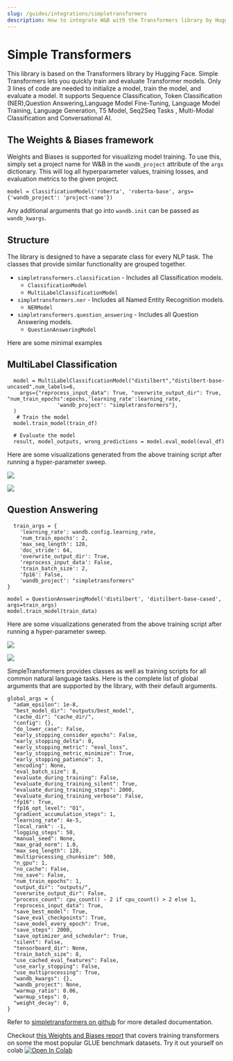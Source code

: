 ```yaml
---
slug: /guides/integrations/simpletransformers
description: How to integrate W&B with the Transformers library by Hugging Face. 
---
```


# Simple Transformers

This library is based on the Transformers library by Hugging Face. Simple Transformers lets you quickly train and evaluate Transformer models. Only 3 lines of code are needed to initialize a model, train the model, and evaluate a model. It supports Sequence Classification, Token Classification \(NER\),Question Answering,Language Model Fine-Tuning, Language Model Training, Language Generation, T5 Model, Seq2Seq Tasks , Multi-Modal Classification and Conversational AI.

## The Weights & Biases framework

Weights and Biases is supported for visualizing model training. To use this, simply set a project name for W&B in the `wandb_project` attribute of the `args` dictionary. This will log all hyperparameter values, training losses, and evaluation metrics to the given project.

```text
model = ClassificationModel('roberta', 'roberta-base', args={'wandb_project': 'project-name'})
```

Any additional arguments that go into `wandb.init` can be passed as `wandb_kwargs`.

## Structure

The library is designed to have a separate class for every NLP task. The classes that provide similar functionality are grouped together.

* `simpletransformers.classification` - Includes all Classification models.
  * `ClassificationModel`
  * `MultiLabelClassificationModel`
* `simpletransformers.ner` - Includes all Named Entity Recognition models.
  * `NERModel`
* `simpletransformers.question_answering` - Includes all Question Answering models.
  * `QuestionAnsweringModel`

Here are some minimal examples

## MultiLabel Classification

```text
  model = MultiLabelClassificationModel("distilbert","distilbert-base-uncased",num_labels=6,
    args={"reprocess_input_data": True, "overwrite_output_dir": True, "num_train_epochs":epochs,'learning_rate':learning_rate,
                'wandb_project': "simpletransformers"},
  )
   # Train the model
  model.train_model(train_df)

  # Evaluate the model
  result, model_outputs, wrong_predictions = model.eval_model(eval_df)
```

Here are some visualizations generated from the above training script after running a hyper-parameter sweep.

[![](https://camo.githubusercontent.com/3beab1ca06813523711ff7750cb592430b786834/68747470733a2f2f692e696d6775722e636f6d2f6f63784e676c642e706e67)](https://camo.githubusercontent.com/3beab1ca06813523711ff7750cb592430b786834/68747470733a2f2f692e696d6775722e636f6d2f6f63784e676c642e706e67)

[![](https://camo.githubusercontent.com/b864ca220ddd4228027743790ac30741d1f435ad/68747470733a2f2f692e696d6775722e636f6d2f5252423432374d2e706e67)](https://camo.githubusercontent.com/b864ca220ddd4228027743790ac30741d1f435ad/68747470733a2f2f692e696d6775722e636f6d2f5252423432374d2e706e67)

## Question Answering

```text
  train_args = {
    'learning_rate': wandb.config.learning_rate,
    'num_train_epochs': 2,
    'max_seq_length': 128,
    'doc_stride': 64,
    'overwrite_output_dir': True,
    'reprocess_input_data': False,
    'train_batch_size': 2,
    'fp16': False,
    'wandb_project': "simpletransformers"
}

model = QuestionAnsweringModel('distilbert', 'distilbert-base-cased', args=train_args)
model.train_model(train_data)
```

Here are some visualizations generated from the above training script after running a hyper-parameter sweep.

[![](https://camo.githubusercontent.com/1411cacec6226ebfa23c2e2dddc76ff5e41c136d/68747470733a2f2f692e696d6775722e636f6d2f7664636d7855532e706e67)](https://camo.githubusercontent.com/1411cacec6226ebfa23c2e2dddc76ff5e41c136d/68747470733a2f2f692e696d6775722e636f6d2f7664636d7855532e706e67)

[![](https://camo.githubusercontent.com/b8e12316520d4ad6d16449db2d13ab70e4d4a6e9/68747470733a2f2f692e696d6775722e636f6d2f395732775677732e706e67)](https://camo.githubusercontent.com/b8e12316520d4ad6d16449db2d13ab70e4d4a6e9/68747470733a2f2f692e696d6775722e636f6d2f395732775677732e706e67)

SimpleTransformers provides classes as well as training scripts for all common natural language tasks. Here is the complete list of global arguments that are supported by the library, with their default arguments.

```text
global_args = {
  "adam_epsilon": 1e-8,
  "best_model_dir": "outputs/best_model",
  "cache_dir": "cache_dir/",
  "config": {},
  "do_lower_case": False,
  "early_stopping_consider_epochs": False,
  "early_stopping_delta": 0,
  "early_stopping_metric": "eval_loss",
  "early_stopping_metric_minimize": True,
  "early_stopping_patience": 3,
  "encoding": None,
  "eval_batch_size": 8,
  "evaluate_during_training": False,
  "evaluate_during_training_silent": True,
  "evaluate_during_training_steps": 2000,
  "evaluate_during_training_verbose": False,
  "fp16": True,
  "fp16_opt_level": "O1",
  "gradient_accumulation_steps": 1,
  "learning_rate": 4e-5,
  "local_rank": -1,
  "logging_steps": 50,
  "manual_seed": None,
  "max_grad_norm": 1.0,
  "max_seq_length": 128,
  "multiprocessing_chunksize": 500,
  "n_gpu": 1,
  "no_cache": False,
  "no_save": False,
  "num_train_epochs": 1,
  "output_dir": "outputs/",
  "overwrite_output_dir": False,
  "process_count": cpu_count() - 2 if cpu_count() > 2 else 1,
  "reprocess_input_data": True,
  "save_best_model": True,
  "save_eval_checkpoints": True,
  "save_model_every_epoch": True,
  "save_steps": 2000,
  "save_optimizer_and_scheduler": True,
  "silent": False,
  "tensorboard_dir": None,
  "train_batch_size": 8,
  "use_cached_eval_features": False,
  "use_early_stopping": False,
  "use_multiprocessing": True,
  "wandb_kwargs": {},
  "wandb_project": None,
  "warmup_ratio": 0.06,
  "warmup_steps": 0,
  "weight_decay": 0,
}
```

Refer to [simpletransformers on github](https://github.com/ThilinaRajapakse/simpletransformers) for more detailed documentation.

Checkout [this Weights and Biases report](https://app.wandb.ai/cayush/simpletransformers/reports/Using-simpleTransformer-on-common-NLP-applications---Vmlldzo4Njk2NA) that covers training transformers on some the most popular GLUE benchmark datasets. Try it out yourself on colab [![Open In Colab](https://camo.githubusercontent.com/52feade06f2fecbf006889a904d221e6a730c194/68747470733a2f2f636f6c61622e72657365617263682e676f6f676c652e636f6d2f6173736574732f636f6c61622d62616467652e737667)](https://colab.research.google.com/drive/1oXROllqMqVvBFcPgTKJRboTq96uWuqSz?usp=sharing)

